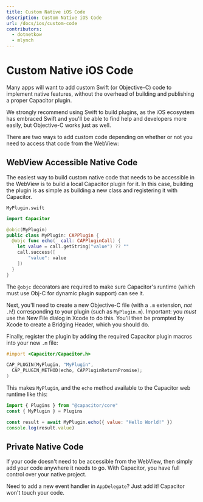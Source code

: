 ```yaml
---
title: Custom Native iOS Code
description: Custom Native iOS Code
url: /docs/ios/custom-code
contributors:
  - dotnetkow
  - mlynch
---
```


# Custom Native iOS Code

<p class="intro">Many apps will want to add custom Swift (or Objective-C) code to implement native features, without the overhead of building and publishing a proper Capacitor plugin.</p>

<p class="intro">We strongly recommend using Swift to build plugins, as the iOS ecosystem has embraced Swift and you'll be able to find help and developers more easily, but Objective-C works just as well.</p>

<p class="intro">There are two ways to add custom code depending on whether or not you need to access that code from the WebView:</p>


## WebView Accessible Native Code

The easiest way to build custom native code that needs to be accessible in the WebView is to build
a local Capacitor plugin for it. In this case, building the plugin is as simple as building a new class
and registering it with Capacitor.

`MyPlugin.swift`

```swift
import Capacitor

@objc(MyPlugin)
public class MyPlugin: CAPPlugin {
  @objc func echo(_ call: CAPPluginCall) {
    let value = call.getString("value") ?? ""
    call.success([
        "value": value
    ])
  }
}
```

The `@objc` decorators are required to make sure Capacitor's runtime (which must use Obj-C for dynamic plugin support) can see it.

Next, you'll need to create a new Objective-C file (with a `.m` extension, _not_ `.h`!) corresponding to your plugin (such as `MyPlugin.m`). Important: you _must_ use the New File dialog in Xcode to do this. You'll then be prompted by Xcode to create a Bridging Header, which you should do.

Finally, register the plugin by adding the required Capacitor plugin macros into your new `.m` file:

```objectivec
#import <Capacitor/Capacitor.h>

CAP_PLUGIN(MyPlugin, "MyPlugin",
  CAP_PLUGIN_METHOD(echo, CAPPluginReturnPromise);
)
```

This makes `MyPlugin`, and the `echo` method available to the Capacitor web runtime like this:

```javascript
import { Plugins } from "@capacitor/core"
const { MyPlugin } = Plugins

const result = await MyPlugin.echo({ value: "Hello World!" })
console.log(result.value)
```

## Private Native Code

If your code doesn't need to be accessible from the WebView, then simply add your code anywhere it needs to go. With Capacitor, you have full
control over your native project.

Need to add a new event handler in `AppDelegate`? Just add it! Capacitor won't touch your code.
